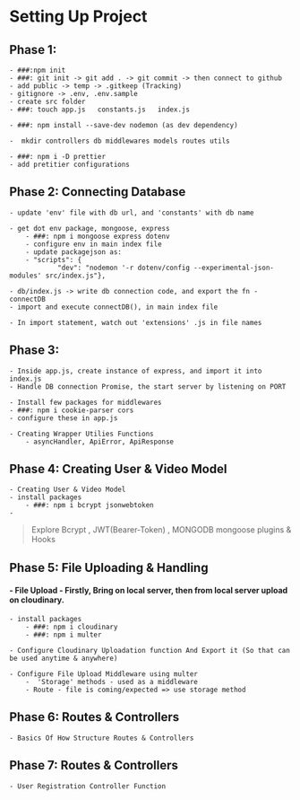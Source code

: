 # Setting Up Project

## Phase 1:
    - ###:npm init
    - ###: git init -> git add . -> git commit -> then connect to github
    - add public -> temp -> .gitkeep (Tracking)
    - gitignore -> .env, .env.sample
    - create src folder
    - ###: touch app.js   constants.js   index.js
    
    - ###: npm install --save-dev nodemon (as dev dependency)

    -  mkdir controllers db middlewares models routes utils

    - ###: npm i -D prettier
    - add pretitier configurations

## Phase 2: Connecting Database
    - update 'env' file with db url, and 'constants' with db name

    - get dot env package, mongoose, express
        - ###: npm i mongoose express dotenv
        - configure env in main index file
        - update packagejson as:
        - "scripts": {
                "dev": "nodemon '-r dotenv/config --experimental-json-modules' src/index.js"},
    
    - db/index.js -> write db connection code, and export the fn - connectDB
    - import and execute connectDB(), in main index file

    - In import statement, watch out 'extensions' .js in file names

## Phase 3: 
    - Inside app.js, create instance of express, and import it into index.js
    - Handle DB connection Promise, the start server by listening on PORT

    - Install few packages for middlewares
    - ###: npm i cookie-parser cors
    - configure these in app.js

    - Creating Wrapper Utilies Functions
        - asyncHandler, ApiError, ApiResponse


## Phase 4: Creating User & Video Model
    - Creating User & Video Model
    - install packages
        - ###: npm i bcrypt jsonwebtoken
    - 
> Explore Bcrypt , JWT(Bearer-Token) , MONGODB mongoose plugins & Hooks

## Phase 5: File Uploading & Handling
#### - File Upload - Firstly, Bring on local server, then from local server upload on cloudinary.
    - install packages
        - ###: npm i cloudinary
        - ###: npm i multer

    - Configure Cloudinary Uploadation function And Export it (So that can be used anytime & anywhere)

    - Configure File Upload Middleware using multer
        -  'Storage' methods - used as a middleware
        - Route - file is coming/expected => use storage method

## Phase 6: Routes & Controllers
    - Basics Of How Structure Routes & Controllers

## Phase 7: Routes & Controllers
    - User Registration Controller Function

